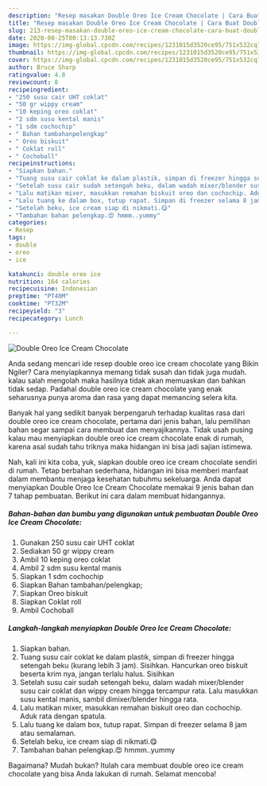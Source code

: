 ```yaml
---
description: "Resep masakan Double Oreo Ice Cream Chocolate | Cara Buat Double Oreo Ice Cream Chocolate Yang Sedap"
title: "Resep masakan Double Oreo Ice Cream Chocolate | Cara Buat Double Oreo Ice Cream Chocolate Yang Sedap"
slug: 213-resep-masakan-double-oreo-ice-cream-chocolate-cara-buat-double-oreo-ice-cream-chocolate-yang-sedap
date: 2020-08-25T00:13:13.730Z
image: https://img-global.cpcdn.com/recipes/1231015d3520ce95/751x532cq70/double-oreo-ice-cream-chocolate-foto-resep-utama.jpg
thumbnail: https://img-global.cpcdn.com/recipes/1231015d3520ce95/751x532cq70/double-oreo-ice-cream-chocolate-foto-resep-utama.jpg
cover: https://img-global.cpcdn.com/recipes/1231015d3520ce95/751x532cq70/double-oreo-ice-cream-chocolate-foto-resep-utama.jpg
author: Bruce Sharp
ratingvalue: 4.8
reviewcount: 8
recipeingredient:
- "250 susu cair UHT coklat"
- "50 gr wippy cream"
- "10 keping oreo coklat"
- "2 sdm susu kental manis"
- "1 sdm cochochip"
- " Bahan tambahanpelengkap"
- " Oreo biskuit"
- " Coklat roll"
- " Cochoball"
recipeinstructions:
- "Siapkan bahan."
- "Tuang susu cair coklat ke dalam plastik, simpan di freezer hingga setengah beku (kurang lebih 3 jam). Sisihkan. Hancurkan oreo biskuit beserta krim nya, jangan terlalu halus. Sisihkan"
- "Setelah susu cair sudah setengah beku, dalam wadah mixer/blender susu cair coklat dan wippy cream hingga tercampur rata. Lalu masukkan susu kental manis, sambil dimixer/blender hingga rata."
- "Lalu matikan mixer, masukkan remahan biskuit oreo dan cochochip. Aduk rata dengan spatula."
- "Lalu tuang ke dalam box, tutup rapat. Simpan di freezer selama 8 jam atau semalaman."
- "Setelah beku, ice cream siap di nikmati.😋"
- "Tambahan bahan pelengkap.😍 hmmm..yummy"
categories:
- Resep
tags:
- double
- oreo
- ice

katakunci: double oreo ice 
nutrition: 164 calories
recipecuisine: Indonesian
preptime: "PT40M"
cooktime: "PT32M"
recipeyield: "3"
recipecategory: Lunch

---
```



![Double Oreo Ice Cream Chocolate](https://img-global.cpcdn.com/recipes/1231015d3520ce95/751x532cq70/double-oreo-ice-cream-chocolate-foto-resep-utama.jpg)

Anda sedang mencari ide resep double oreo ice cream chocolate yang Bikin Ngiler? Cara menyiapkannya memang tidak susah dan tidak juga mudah. kalau salah mengolah maka hasilnya tidak akan memuaskan dan bahkan tidak sedap. Padahal double oreo ice cream chocolate yang enak seharusnya punya aroma dan rasa yang dapat memancing selera kita.



Banyak hal yang sedikit banyak berpengaruh terhadap kualitas rasa dari double oreo ice cream chocolate, pertama dari jenis bahan, lalu pemilihan bahan segar sampai cara membuat dan menyajikannya. Tidak usah pusing kalau mau menyiapkan double oreo ice cream chocolate enak di rumah, karena asal sudah tahu triknya maka hidangan ini bisa jadi sajian istimewa.


Nah, kali ini kita coba, yuk, siapkan double oreo ice cream chocolate sendiri di rumah. Tetap berbahan sederhana, hidangan ini bisa memberi manfaat dalam membantu menjaga kesehatan tubuhmu sekeluarga. Anda dapat menyiapkan Double Oreo Ice Cream Chocolate memakai 9 jenis bahan dan 7 tahap pembuatan. Berikut ini cara dalam membuat hidangannya.

<!--inarticleads1-->

##### Bahan-bahan dan bumbu yang digunakan untuk pembuatan Double Oreo Ice Cream Chocolate:

1. Gunakan 250 susu cair UHT coklat
1. Sediakan 50 gr wippy cream
1. Ambil 10 keping oreo coklat
1. Ambil 2 sdm susu kental manis
1. Siapkan 1 sdm cochochip
1. Siapkan  Bahan tambahan/pelengkap;
1. Siapkan  Oreo biskuit
1. Siapkan  Coklat roll
1. Ambil  Cochoball




<!--inarticleads2-->

##### Langkah-langkah menyiapkan Double Oreo Ice Cream Chocolate:

1. Siapkan bahan.
1. Tuang susu cair coklat ke dalam plastik, simpan di freezer hingga setengah beku (kurang lebih 3 jam). Sisihkan. Hancurkan oreo biskuit beserta krim nya, jangan terlalu halus. Sisihkan
1. Setelah susu cair sudah setengah beku, dalam wadah mixer/blender susu cair coklat dan wippy cream hingga tercampur rata. Lalu masukkan susu kental manis, sambil dimixer/blender hingga rata.
1. Lalu matikan mixer, masukkan remahan biskuit oreo dan cochochip. Aduk rata dengan spatula.
1. Lalu tuang ke dalam box, tutup rapat. Simpan di freezer selama 8 jam atau semalaman.
1. Setelah beku, ice cream siap di nikmati.😋
1. Tambahan bahan pelengkap.😍 hmmm..yummy




Bagaimana? Mudah bukan? Itulah cara membuat double oreo ice cream chocolate yang bisa Anda lakukan di rumah. Selamat mencoba!
